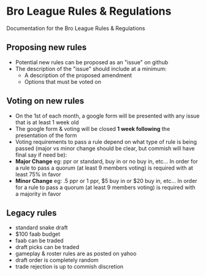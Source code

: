 # Bro League Rules &amp; Regulations
Documentation for the Bro League Rules &amp; Regulations

## Proposing new rules
- Potential new rules can be proposed as an "issue" on github
- The description of the "issue" should include at a minimum:
  - A description of the proposed amendment
  - Options that must be voted on

## Voting on new rules
- On the 1st of each month, a google form will be presented with any issue that is at least 1 week old
- The google form & voting will be closed **1 week following** the presentation of the form
- Voting requirements to pass a rule depend on what type of rule is being passed (major vs minor change should be clear, but commish will have final say if need be):
- **Major Change** eg: ppr or standard, buy in or no buy in, etc...  In order for a rule to pass a quorum (at least 9 members voting) is required with at least 75% in favor
- **Minor Change** eg: .5 ppr or 1 ppr, $5 buy in or $20 buy in, etc... In order for a rule to pass a quorum (at least 9 members voting) is required with a majority in favor

## Legacy rules
- standard snake draft
- $100 faab budget
- faab can be traded
- draft picks can be traded
- gameplay & roster rules are as posted on yahoo
- draft order is completely random
- trade rejection is up to commish discretion
